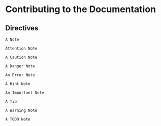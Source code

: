 # Contributing to the Documentation


## Directives


```{note}
A Note

```

```{attention}
Attention Note

```

```{caution}
A Caution Note

```

```{danger}
A Danger Note

```

```{error}
An Error Note

```

```{hint}
A Hint Note

```

```{important}
An Important Note

```

```{tip}
A Tip

```

```{warning}
A Warning Note

```

```{todo}
A TODO Note

```
